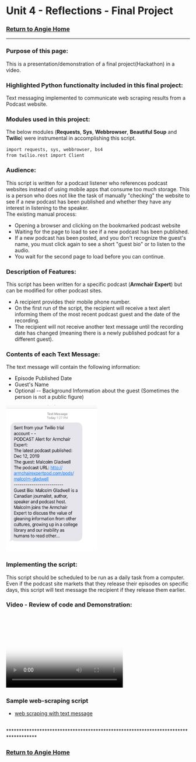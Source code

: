 # Unit 4 - Reflections - Final Project 
### [Return to Angie Home](https://angie-gh.github.io/adix.github.io/)


*********************************************************************************** 

### Purpose of this page:
This is a presentation/demonstration of a final project(Hackathon) in a video.

### Highlighted Python functionalty included in this final project:
Text messaging implemented to communicate web scraping results from a Podcast website.

### Modules used in this project:  
The below modules (**Requests**, **Sys**, **Webbrowser**, **Beautiful Soup** and **Twilio**) were instrumental in accomplishing this script.
```
import requests, sys, webbrowser, bs4
from twilio.rest import Client
```

### Audience:  
This script is written for a podcast listener who references podcast websites instead of using mobile apps that consume too much storage.
This is a person who does not like the task of manually "checking" the website to see if a new podcast has been published and whether they have any interest in listening to the speaker.<br/>
The existing manual process:<br/>
- Opening a browser and clicking on the bookmarked podcast website 
- Waiting for the page to load to see if a new podcast has been published.
- If a new podcast has been posted, and you don't recognize the guest's name, you must click again to see a short "guest bio" or to listen to the audio.
- You wait for the second page to load before you can continue.

### Description of Features:  
This script has been written for a specific podcast (**Armchair Expert**) but can be modified for other podcast sites.
- A recipient provides their mobile phone number.<br/>  
- On the first run of the script, the recipient will receive a text alert informing them of the most recent podcast guest and the date of the recording.<br/>
- The recipient will not receive another text message until the recording date has changed (meaning there is a newly published podcast for a different guest).

### Contents of each Text Message:  
The text message will contain the following information: 
- Episode Published Date<br/>
- Guest's Name<br/> 
- Optional -- Background Information about the guest (Sometimes the person is not a public figure)<br/>
<img src="https://raw.githubusercontent.com/Angie-gh/adix.github.io/master/screenshot_sample_text_msg.jpeg" height="400" width="250">

### Implementing the script:
This script should be scheduled to be run as a daily task from a computer.  Even if the podcast site markets that they release 
their episodes on specific days, this script will text message the recipient if they release them earlier.

### Video - Review of code and Demonstration:
<video src="testrecording1.mp4" poster="poster1.jpg" width="320" height="200" controls preload></video>

### Sample web-scraping script
- [web scraping with text message](https://github.com/Angie-gh/unit2/blob/master/photoresister_withImageDisplays_githubversion.py)
<br/>
*********************************************************************************** 

### [Return to Angie Home](https://angie-gh.github.io/adix.github.io/)


